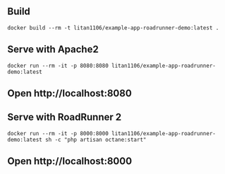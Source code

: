 ## Build

```
docker build --rm -t litan1106/example-app-roadrunner-demo:latest .
```

## Serve with Apache2

```
docker run --rm -it -p 8080:8080 litan1106/example-app-roadrunner-demo:latest
```
## Open http://localhost:8080

## Serve with RoadRunner 2

```
docker run --rm -it -p 8000:8000 litan1106/example-app-roadrunner-demo:latest sh -c "php artisan octane:start"
```

## Open http://localhost:8000